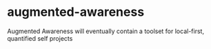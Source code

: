 # augmented-awareness
Augmented Awareness will eventually contain a toolset for local-first, quantified self projects
